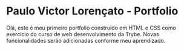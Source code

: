 # Paulo Victor Lorençato - Portfolio

Olá, este é meu primeiro portfolio construído em HTML e CSS como exercício do curso de web desenvolvimento da Trybe. Novas funcionalidades serão adicionadas conforme meu aprendizado.


